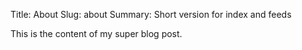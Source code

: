 Title: About
Slug: about
Summary: Short version for index and feeds

This is the content of my super blog post.